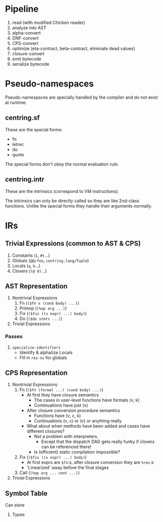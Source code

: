 # Pipeline

1. read (with modified Chicken reader)
2. analyze into AST
3. alpha-convert
4. DNF-convert
5. CPS-convert
6. optimize (eta-contract, beta-contract, eliminate dead values)
7. closure-convert
8. emit bytecode
9. serialize bytecode

# Pseudo-namespaces

Pseudo-namespaces are specially handled by the compiler and do not exist at runtime.

## centring.sf

These are the special forms:

* fn
* letrec
* do
* quote

The special forms don't obey the normal evaluation rule.

## centring.intr

These are the intrinsics (correspond to VM instructions).

The intrinsics can only be directly called so they are like 2nd-class functions.
Unlike the special forms they handle their arguments normally.

# IRs

## Trivial Expressions (common to AST & CPS)

1. Constants (`1`, `#t`...)
2. Globals   (`@@/foo`, `centring.lang/Tuple`)
3. Locals    (`a`, `b`...)
4. Clovers   (`(@ 0)`...)

## AST Representation

1. Nontrivial Expressions
    1. Fn (`($fn x (cond body) ...)`)
    2. Primop (`(%op arg ...)`)
    3. Fix (`($fix ((x expr) ...) body)`)
    4. Do (`($do stmts ...)`)
2. Trivial Expressions

### Passes

1. `specialize-identifiers`
    * Identify & alphatize Locals
    * Fill in `res-ns` for globals

## CPS Representation

1. Nontrivial Expressions
    1. Fn (`($fn (formal ...) (cond body) ...)`)
        * At first they have closure semantics
            - The cases in user-level functions have formals (v, k)
            - Continuations have just (v)
        * After closure conversion procedure semantics
            - Functions have (v, c, k)
            - Continuations (v, c) or (v) or anything really
        * What about when methods have been added and cases have different
          closures?
            - Not a problem with interpreters.
                * Except that the dispatch DAG gets really funky if clovers can
                  be referenced there!
            - Is (efficient) static compilation impossible?
    2. Fix (`($fix ((x expr) ...) body)`)
        * At first exprs are `$fn`:s, after closure conversion they are `%rec`:s
        * 'Linearized' away before the final stages
    3. Call (`(%op arg ... cont ...)`)
2. Trivial Expressions

## Symbol Table

Can store

1. Types
